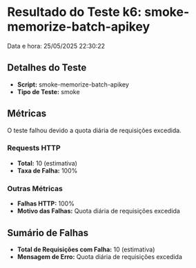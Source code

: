 # Resultado do Teste k6: smoke-memorize-batch-apikey

Data e hora: 25/05/2025 22:30:22

## Detalhes do Teste

* **Script:** smoke-memorize-batch-apikey
* **Tipo de Teste:** smoke

## Métricas

O teste falhou devido a quota diária de requisições excedida.

### Requests HTTP
* **Total:** 10 (estimativa)
* **Taxa de Falha:** 100%

### Outras Métricas
* **Falhas HTTP:** 100%
* **Motivo das Falhas:** Quota diária de requisições excedida

## Sumário de Falhas

* **Total de Requisições com Falha:** 10 (estimativa)
* **Mensagem de Erro:** Quota diária de requisições excedida


